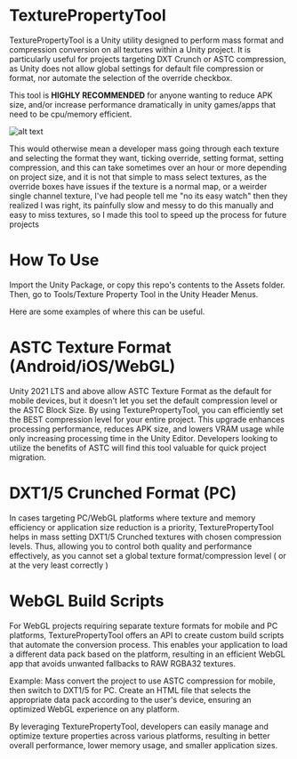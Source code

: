 # TexturePropertyTool

TexturePropertyTool is a Unity utility designed to perform mass format and compression conversion on all textures within a Unity project. It is particularly useful for projects targeting DXT Crunch or ASTC compression, as Unity does not allow global settings for default file compression or format, nor automate the selection of the override checkbox.

This tool is **HIGHLY RECOMMENDED** for anyone wanting to reduce APK size, and/or increase performance dramatically in unity games/apps that need to be cpu/memory efficient.

<img src="https://xewl.cloud/github/texture_property_tool.png" alt="alt text">

This would otherwise mean a developer mass going through each texture and selecting the format they want, ticking override, setting format, setting compression, and this can take sometimes over an hour or more depending on project size, and it is not that simple to mass select textures, as the override boxes have issues if the texture is a normal map, or a weirder single channel texture, I've had people tell me "no its easy watch" then they realized I was right, its painfully slow and messy to do this manually and easy to miss textures, so I made this tool to speed up the process for future projects

# How To Use

Import the Unity Package, or copy this repo's contents to the Assets folder.
Then, go to Tools/Texture Property Tool in the Unity Header Menus.

Here are some examples of where this can be useful.

# ASTC Texture Format (Android/iOS/WebGL)

Unity 2021 LTS and above allow ASTC Texture Format as the default for mobile devices, but it doesn't let you set the default compression level or the ASTC Block Size.
By using TexturePropertyTool, you can efficiently set the BEST compression level for your entire project. This upgrade enhances processing performance, reduces APK size, and lowers VRAM usage while only increasing processing time in the Unity Editor. Developers looking to utilize the benefits of ASTC will find this tool valuable for quick project migration.

# DXT1/5 Crunched Format (PC)
In cases targeting PC/WebGL platforms where texture and memory efficiency or application size reduction is a priority, TexturePropertyTool helps in mass setting DXT1/5 Crunched textures with chosen compression levels. Thus, allowing you to control both quality and performance effectively, as you cannot set a global texture format/compression level ( or at the very least correctly )

# WebGL Build Scripts
For WebGL projects requiring separate texture formats for mobile and PC platforms, TexturePropertyTool offers an API to create custom build scripts that automate the conversion process. This enables your application to load a different data pack based on the platform, resulting in an efficient WebGL app that avoids unwanted fallbacks to RAW RGBA32 textures.

Example: Mass convert the project to use ASTC compression for mobile, then switch to DXT1/5 for PC. Create an HTML file that selects the appropriate data pack according to the user's device, ensuring an optimized WebGL experience on any platform.

By leveraging TexturePropertyTool, developers can easily manage and optimize texture properties across various platforms, resulting in better overall performance, lower memory usage, and smaller application sizes.

